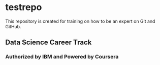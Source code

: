 # testrepo

This repository is created for training on how to be an expert on Git and GitHub.

## Data Science Career Track
### Authorized by IBM and Powered by Coursera
